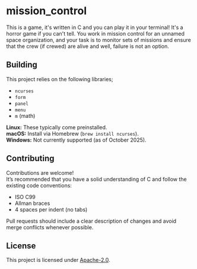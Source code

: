 # mission_control

This is a game, it's written in C and you can play it in your terminal! It's a horror game if you can't tell. You work in mission control for an unnamed space organization, and your task is to monitor sets of missions and ensure that the crew (if crewed) are alive and well, failure is not an option.

## Building

This project relies on the following libraries;
 - `ncurses`
 - `form`
 - `panel`
 - `menu`
 - `m` (math)

**Linux:** These typically come preinstalled.  
**macOS:** Install via Homebrew (`brew install ncurses`).  
**Windows:** Not currently supported (as of October 2025).

## Contributing

Contributions are welcome! \
It’s recommended that you have a solid understanding of C and follow the existing code conventions:

- ISO C99
- Allman braces
- 4 spaces per indent (no tabs)

Pull requests should include a clear description of changes and avoid merge conflicts whenever possible.

## License

This project is licensed under [Apache-2.0](./LICENSE).
